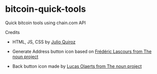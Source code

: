 # bitcoin-quick-tools
Quick bitcoin tools using chain.com API


Credits
* HTML, JS, CSS by [Julio Quiroz](http://github.com/chulini)

* Generate Address button icon based on [Frédéric Lascours from The noun project](http://thenounproject.com/term/box/11653)

* Back button icon made by [Lucas Olaerts from The noun project](http://thenounproject.com/term/back/26915/)
